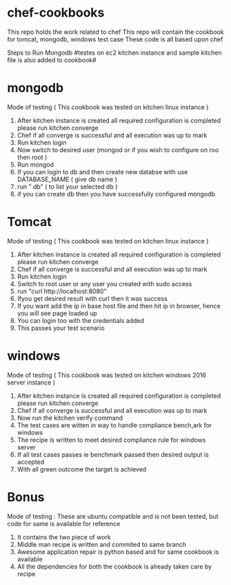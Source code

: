 # chef-cookbooks
This repo holds the  work related to chef
This repo will contain the cookbook for tomcat, mongodb, windows test case
These code is all based upon chef 

Steps to Run Mongodb #testes on ec2 kitchen instance and sample kitchen file is also added to cookbook#

# mongodb

Mode of testing  ( This cookbook was tested  on kitchen linux instance )
1) After kitchen instance is created all required configuration is completed please run kitchen converge
2) Chef if all converge is successful and all execution was up to mark 
3) Run kitchen login
4) Now switch to desired user (mongod or if you wish to configure on roo then root )
5) Run mongod 
6) If you can login to db and then create new databse with use DATABASE_NAME ( give db name )
7) run " db" ( to list your selected db )
8) if you can create db then you have successfully configured mongodb

# Tomcat

Mode of testing  ( This cookbook was tested  on kitchen linux instance )
1) After kitchen instance is created all required configuration is completed please run kitchen converge
2) Chef if all converge is successful and all execution was up to mark 
3) Run kitchen login
4) Switch to root user or any user you created with sudo access
5) run "curl http://localhost:8080"
6) Ifyou get desired result with curl then it was success 
7) If you want add the ip in base host file and then hit ip in browser, hence you will see page loaded up 
8) You can login too with the credentials added
9) This passes your test scenario

# windows

Mode of testing  ( This cookbook was tested  on kitchen windows 2016 server instance )
1) After kitchen instance is created all required configuration is completed please run kitchen converge
2) Chef if all converge is successful and all execution was up to mark 
3) Now run the kitchen verify command 
4) The test cases are witten in way to handle compliance bench,ark for windows
5) The recipe is written to meet desired compliance rule for windows server
6) If all test cases passes ie benchmark passed then desired output is accepted
7) With all green outcome the target is achieved

# Bonus

Mode of testing : These are ubuntu compatible and is not been tested, but code for same is available for reference 
1) It contains the two piece of work 
2) Middle man recipe is written and commited to same branch
3) Awesome application repair is python based and for same cookbook is available 
4) All the dependencies for both the cookbook is already taken care by recipe

